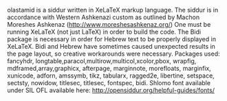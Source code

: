 olastamid is a siddur written in XeLaTeX markup language. The siddur is in accordance with Western Ashkenazi custom as outlined by Machon Moreshes Ashkenaz (http://www.moreshesashkenaz.org/)
One must be running XeLaTeX (not just LaTeX) in order to build the code.
The Bidi package is necessary in order for Hebrew text to be properly displayed in XeLaTeX. 
Bidi and Hebrew have sometimes caused unexpected results in the page layout, so creative workarounds were necessary.
Packages used: fancyhdr, longtable,paracol,multirow,multicol,xcolor,pbox, wrapfig, mdframed,array,graphicx, afterpage, marginnote, morefloats, marginfix, xunicode, adforn, amssymb, tikz, tabularx, ragged2e, libertine, setspace, sectsty, nowidow, titlesec, titlesec, fontspec, bidi.
Shlomo font available under SIL OFL available here: http://opensiddur.org/helpful-guides/fonts/
